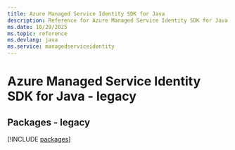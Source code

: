 ```yaml
---
title: Azure Managed Service Identity SDK for Java
description: Reference for Azure Managed Service Identity SDK for Java
ms.date: 10/29/2025
ms.topic: reference
ms.devlang: java
ms.service: managedserviceidentity
---
```

# Azure Managed Service Identity SDK for Java - legacy
## Packages - legacy
[!INCLUDE [packages](managed-service-identity-index.md)]